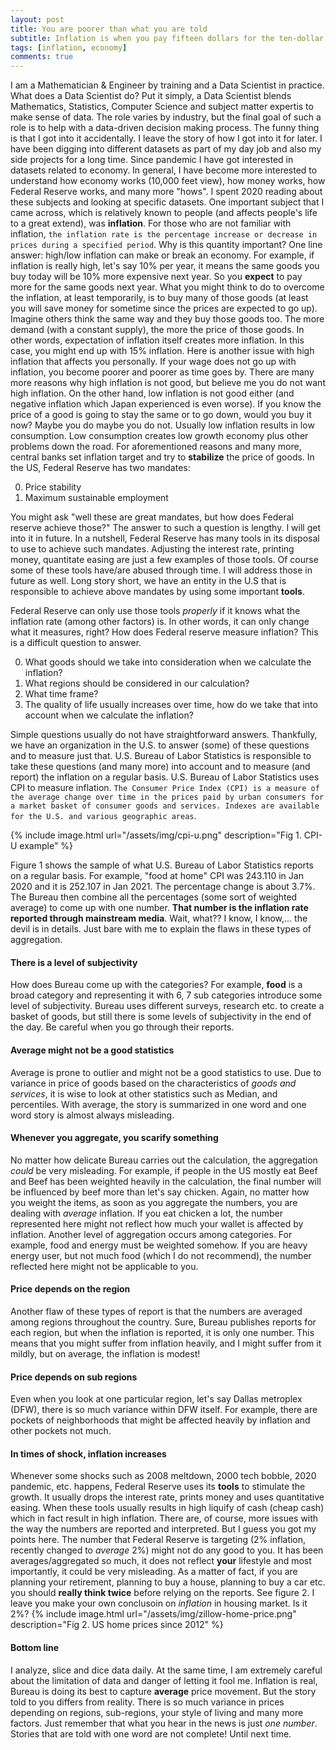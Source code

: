 ```yaml
---
layout: post
title: You are poorer than what you are told
subtitle: Inflation is when you pay fifteen dollars for the ten-dollar haircut you used to get for five dollars when you had hair. — Sam Ewing
tags: [inflation, economy]
comments: true
---
```


I am a Mathematician & Engineer by training and a Data Scientist in practice. What does a Data Scientist do? Put it simply, a Data Scientist blends Mathematics, Statistics, Computer Science and subject matter expertis to make sense of data. The role varies by industry, but the final goal of such a role is to help with a data-driven decision making process. The funny thing is that I got into it accidentally. I leave the story of how I got into it for later.
I have been digging into different datasets as part of my day job and also my side projects for a long time. Since pandemic I have got interested in datasets related to economy. In general, I have become more interested to understand how economy works (10,000 feet view), how money works, how Federal Reserve works, and many more "hows". I spent 2020 reading about these subjects and looking at specific datasets.
One important subject that I came across, which is relatively known to people (and affects people's life to a great extend), was **inflation**. For those who are not familiar with inflation, `the inflation rate is the percentage increase or decrease in prices during a specified period`. Why is this quantity important? One line answer: high/low inflation can make or break an economy. For example, if inflation is really high, let's say 10% per year, it means the same goods you buy today will be 10% more expensive next year. So you **expect** to pay more for the same goods next year. What you might think to do to overcome the inflation, at least temporarily, is to buy many of those goods (at least you will save money for sometime since the prices are expected to go up). Imagine others think the same way and they buy those goods too. The more demand (with a constant supply), the more the price of those goods. In other words, expectation of inflation itself creates more inflation. In this case, you might end up with 15% inflation. Here is another issue with high inflation that affects you personally. If your wage does not go up with inflation, you become poorer and poorer as time goes by. There are many more reasons why high inflation is not good, but believe me you do not want high inflation. On the other hand, low inflation is not good either (and negative inflation which Japan experienced is even worse). If you know the price of a good is going to stay the same or to go down, would you buy it now? Maybe you do maybe you do not. Usually low inflation results in low consumption. Low consumption creates low growth economy plus other problems down the road.
For aforementioned reasons and many more, central banks set inflation target and try to **stabilize** the price of goods. In the US, Federal Reserve has two mandates:

0. Price stability
0. Maximum sustainable employment

You might ask "well these are great mandates, but how does Federal reserve achieve those?" The answer to such a question is lengthy. I will get into it in future. In a nutshell, Federal Reserve has many tools in its disposal to use to achieve such mandates. Adjusting the interest rate, printing money, quantitate easing are just a few examples of those tools. Of course some of these tools have/are abused through time. I will address those in future as well. Long story short, we have an entity in the U.S that is responsible to achieve above mandates by using some important **tools**.

Federal Reserve can only use those tools *properly* if it knows what the inflation rate (among other factors) is. In other words, it can only change what it measures, right? How does Federal reserve measure inflation? This is a difficult question to answer.

0. What goods should we take into consideration when we calculate the inflation? 
0. What regions should be considered in our calculation? 
0. What time frame? 
0. The quality of life usually increases over time, how do we take that into account when we calculate the inflation? 

Simple questions usually do not have straightforward answers. Thankfully, we have an organization in the U.S. to answer (some) of these questions and to measure  just that. U.S. Bureau of Labor Statistics is responsible to take these questions (and many more) into account and to measure (and report) the inflation on a regular basis. U.S. Bureau of Labor Statistics uses CPI to measure inflation. `The Consumer Price Index (CPI) is a measure of the average change over time in the prices paid by urban consumers for a market basket of consumer goods and services. Indexes are available for the U.S. and various geographic areas`.

{% include image.html url="/assets/img/cpi-u.png" description="Fig 1. CPI-U example" %}

Figure 1 shows the sample of what U.S. Bureau of Labor Statistics reports on a regular basis. For example, "food at home" CPI was 243.110 in Jan 2020 and it is 252.107 in Jan 2021. The percentage change is about 3.7%. The Bureau then combine all the percentages (some sort of weighted average) to come up with one number. **That number is the inflation rate reported through mainstream media**. Wait, what?? I know, I know,... the devil is in details. Just bare with me to explain the flaws in these types of aggregation. 
#### There is a level of subjectivity
How does Bureau come up with the categories? For example, **food** is a broad category and representing it with 6, 7 sub categories introduce some level of subjectivity. Bureau uses different surveys, research etc. to create a basket of goods, but still there is some levels of subjectivity in the end of the day. Be careful when you go through their reports. 
#### Average might not be a good statistics
Average is prone to outlier and might not be a good statistics to use. Due to variance in price of goods based on the characteristics of *goods and services*, it is wise to look at other statistics such as Median, and percentiles. With average, the story is summarized in one word and one word story is almost always misleading. 
#### Whenever you aggregate, you scarify something
No matter how delicate Bureau carries out the calculation, the aggregation *could* be very misleading. For example, if people in the US mostly eat Beef and Beef has been weighted heavily in the calculation, the final number will be influenced by beef more than let's say chicken. Again, no matter how you weight the items, as soon as you aggregate the numbers, you are dealing with *average* inflation. If you eat chicken a lot, the number represented here might not reflect how much your wallet is affected by inflation. Another level of aggregation occurs among categories. For example, food and energy must be weighted somehow. If you are heavy energy user, but not much food (which I do not recommend), the number reflected here might not be applicable to you.
#### Price depends on the region
Another flaw of these types of report is that the numbers are averaged among regions throughout the country. Sure, Bureau publishes reports for each region, but when the inflation is reported, it is only one number. This means that you might suffer from inflation heavily, and I might suffer from it mildly, but on average, the inflation is modest! 
#### Price depends on sub regions
Even when you look at one particular region, let's say Dallas metroplex (DFW), there is so much variance within DFW itself. For example, there are pockets of neighborhoods that might be affected heavily by inflation and other pockets not much. 
#### In times of shock, inflation increases 
Whenever some shocks such as 2008 meltdown, 2000 tech bobble, 2020 pandemic, etc. happens, Federal Reserve uses its **tools** to stimulate the growth. It usually drops the interest rate, prints money and uses quantitative easing. When these tools usually results in high liquify of cash (cheap cash) which in fact result in high inflation.
There are, of course, more issues with the way the numbers are reported and interpreted. But I guess you got my points here. The number that Federal Reserve is targeting (2% inflation, recently changed to *average* 2%) might not do any good to you. It has been averages/aggregated so much, it does not reflect **your** lifestyle and most importantly, it could be very misleading. As a matter of fact, if you are planning your retirement, planning to buy a house, planning to buy a car etc. you should **really think twice** before relying on the reports. See figure 2. I leave you make your own conclusoin on *inflation* in housing market. Is it 2%?
{% include image.html url="/assets/img/zillow-home-price.png" description="Fig 2. US home prices since 2012" %} 
#### Bottom line
I analyze, slice and dice data daily. At the same time, I am extremely careful about the limitation of data and danger of letting it fool me. Inflation is real, Bureau is doing its best to capture **average** price movement. But the story told to you differs from reality. There is so much variance in prices depending on regions, sub-regions, your style of living and many more factors. Just remember that what you hear in the news is just *one number*. Stories that are told with one word are not complete! Until next time.